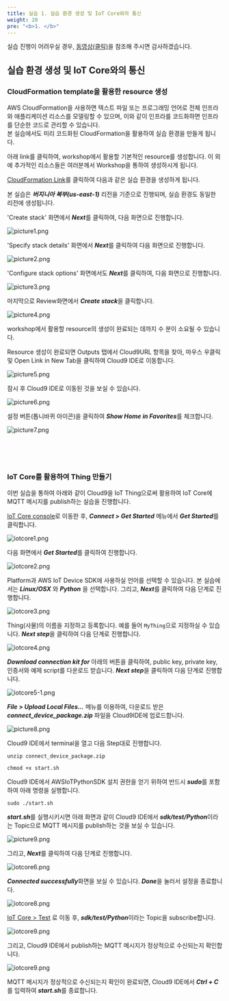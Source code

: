 ```yaml
---
title: 실습 1. 실습 환경 생성 및 IoT Core와의 통신
weight: 20
pre: "<b>1. </b>"
---
```


실습 진행이 어려우실 경우, [동영상(클릭)](/videos/IoT_Core_IMD_lab1.mp4)을 참조해 주시면 감사하겠습니다.

## 실습 환경 생성 및 IoT Core와의 통신

### CloudFormation template을 활용한 resource 생성

AWS CloudFormation을 사용하면 텍스트 파일 또는 프로그래밍 언어로 전체 인프라와 애플리케이션 리소스를 모델링할 수 있으며, 이와 같이 인프라를 코드화하면 인프라를 단순한 코드로 관리할 수 있습니다.\
본 실습에서도 미리 코드화된 CloudFormation을 활용하여 실습 환경을 만들게 됩니다.

아래 link를 클릭하여, workshop에서 활용할 기본적인 resource를 생성합니다. 이 외에 추가적인 리소스들은 여러분께서 Workshop을 통하여 생성하시게 됩니다.

[CloudFormation Link](https://console.aws.amazon.com/cloudformation/home?region=us-east-1#/stacks/new?stackName=iotcore-workshop101&templateURL=https://workshop-sehyul1.s3.ap-northeast-2.amazonaws.com/cfn/iotworkshop101.yml)를 클릭하여 다음과 같은 실습 환경을 생성하게 됩니다.

본 실습은 ***버지니아 북부(us-east-1)*** 리전을 기준으로 진행되며, 실습 환경도 동일한 리전에 생성됩니다.

'Create stack' 화면에서 ***Next***를 클릭하여, 다음 화면으로 진행합니다.

![picture1.png](//images/1/picture1.png)

'Specify stack details' 화면에서 ***Next***를 클릭하여 다음 화면으로 진행합니다.

![picture2.png](//images/1/picture2.png)

'Configure stack options' 화면에서도 ***Next***를 클릭하여, 다음 화면으로 진행합니다.

![picture3.png](//images/1/picture3.png)

마지막으로 Review화면에서 ***Create stack***을 클릭합니다.

![picture4.png](//images/1/picture4.png)

workshop에서 활용할 resource의 생성이 완료되는 데까지 수 분이 소요될 수 있습니다.

Resource 생성이 완료되면 Outputs 탭에서 Cloud9URL 항목을 찾아, 마우스 우클릭 및 Open Link in New Tab을 클릭하여 Cloud9 IDE로 이동합니다.

![picture5.png](//images/1/picture5.png)

잠시 후 Cloud9 IDE로 이동된 것을 보실 수 있습니다.

![picture6.png](//images/1/picture6.png)

설정 버튼(톱니바퀴 아이콘)을 클릭하여 ***Show Home in Favorites***를 체크합니다.

![picture7.png](//images/1/picture7.png)

<br/>
<br/>
<br/>

### IoT Core를 활용하여 Thing 만들기

이번 실습을 통하여 아래와 같이 Cloud9을 IoT Thing으로써 활용하여 IoT Core에 MQTT 메시지를 publish하는 실습을 진행합니다.

[IoT Core console](https://console.aws.amazon.com/iot/home?region=us-east-1#/connIntro)로 이동한 후, ***Connect > Get Started*** 메뉴에서 ***Get Started***를 클릭합니다.

![iotcore1.png](//images/1/iotcore1.png)

다음 화면에서 ***Get Started***를 클릭하여 진행합니다.

![iotcore2.png](//images/1/iotcore2.png)

Platform과 AWS IoT Device SDK에 사용하실 언어를 선택할 수 있습니다.
본 실습에서는 ***Linux/OSX*** 와 ***Python*** 을 선택합니다. 그리고, ***Next***를 클릭하여 다음 단계로 진행합니다.

![iotcore3.png](//images/1/iotcore3.png)

Thing(사물)의 이름을 지정하고 등록합니다. 예를 들어 ```MyThing```으로 지정하실 수 있습니다. ***Next step***을 클릭하여 다음 단계로 진행합니다.

![iotcore4.png](//images/1/iotcore4.png)

***Download connection kit for*** 아래의 버튼을 클릭하여, public key, private key, 인증서와 예제 script를 다운로드 받습니다. ***Next step***을 클릭하여 다음 단계로 진행합니다.

![iotcore5-1.png](//images/1/iotcore5-1.png)

***File > Upload Local Files...*** 메뉴를 이용하여, 다운로드 받은 ***connect_device_package.zip*** 파일을 Cloud9IDE에 업로드합니다.

![picture8.png](//images/1/picture8.png)

Cloud9 IDE에서 terminal을 열고 다음 Step대로 진행합니다.

```shell
unzip connect_device_package.zip
```

```shell
chmod +x start.sh
```

Cloud9 IDE에서 AWSIoTPythonSDK 설치 권한을 얻기 위하여 반드시 ***sudo***를 포함하여 아래 명령을 실행합니다.

```shell
sudo ./start.sh
```

***start.sh***를 실행시키시면 아래 화면과 같이 Cloud9 IDE에서 ***sdk/test/Python***이라는 Topic으로 MQTT 메시지를 publish하는 것을 보실 수 있습니다.

![picture9.png](//images/1/picture9.png)

그리고, ***Next***를 클릭하여 다음 단계로 진행합니다.

![iotcore6.png](//images/1/iotcore6.png)

***Connected successfully***화면을 보실 수 있습니다. ***Done***을 눌러서 설정을 종료합니다.

![iotcore8.png](//images/1/iotcore8.png)

[IoT Core > Test](https://us-east-1.console.aws.amazon.com/iot/#/test) 로 이동 후, ***sdk/test/Python***이라는 Topic을 subscribe합니다.

![iotcore9.png](//images/1/iotcore9.png)

그리고, Cloud9 IDE에서 publish하는 MQTT 메시지가 정상적으로 수신되는지 확인합니다.

![iotcore9.png](//images/1/iotcore10.png)

MQTT 메시지가 정상적으로 수신되는지 확인이 완료되면, Cloud9 IDE에서 ***Ctrl + C***를 입력하여 ***start.sh***를 종료합니다.
